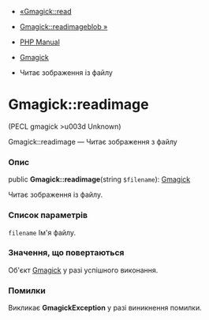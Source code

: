 - [«Gmagick::read](gmagick.read.md)
- [Gmagick::readimageblob »](gmagick.readimageblob.md)

- [PHP Manual](index.md)
- [Gmagick](class.gmagick.md)
- Читає зображення із файлу

# Gmagick::readimage

(PECL gmagick \>u003d Unknown)

Gmagick::readimage — Читає зображення з файлу

### Опис

public **Gmagick::readimage**(string `$filename`):
[Gmagick](class.gmagick.md)

Читає зображення із файлу.

### Список параметрів

`filename`
Ім'я файлу.

### Значення, що повертаються

Об'єкт [Gmagick](class.gmagick.md) у разі успішного виконання.

### Помилки

Викликає **GmagickException** у разі виникнення помилки.
